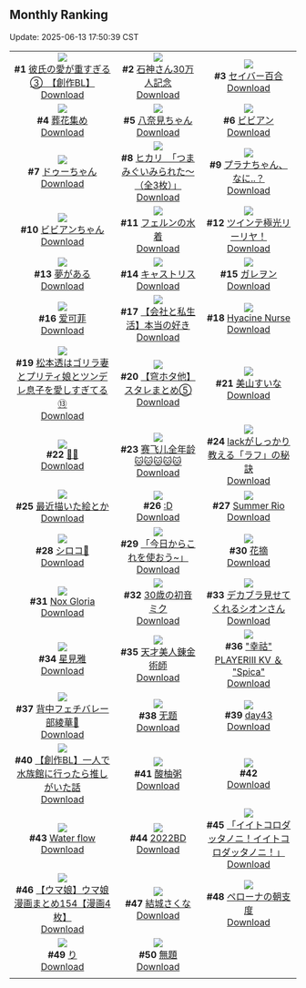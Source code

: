 ## Monthly Ranking
Update: 2025-06-13 17:50:39 CST

|      |      |      |
| :----: | :----: | :----: |
| ![](https://i.pixiv.re/c/240x480/img-master/img/2025/05/16/18/53/23/130468061_p0_master1200.jpg)<br>**#1** [彼氏の愛が重すぎる③　【創作BL】](https://www.pixiv.net/artworks/130468061)<br>[Download](https://i.pixiv.re/img-original/img/2025/05/16/18/53/23/130468061_p0.jpg) | ![](https://i.pixiv.re/c/240x480/img-master/img/2025/05/16/00/00/13/130445719_p0_master1200.jpg)<br>**#2** [石神さん30万人記念](https://www.pixiv.net/artworks/130445719)<br>[Download](https://i.pixiv.re/img-original/img/2025/05/16/00/00/13/130445719_p0.png) | ![](https://i.pixiv.re/c/240x480/img-master/img/2025/05/16/00/00/05/130445653_p0_master1200.jpg)<br>**#3** [セイバー百合](https://www.pixiv.net/artworks/130445653)<br>[Download](https://i.pixiv.re/img-original/img/2025/05/16/00/00/05/130445653_p0.png) |
| ![](https://i.pixiv.re/c/240x480/img-master/img/2025/05/18/00/00/14/130519992_p0_master1200.jpg)<br>**#4** [葬花集め](https://www.pixiv.net/artworks/130519992)<br>[Download](https://i.pixiv.re/img-original/img/2025/05/18/00/00/14/130519992_p0.jpg) | ![](https://i.pixiv.re/c/240x480/img-master/img/2025/05/15/01/25/37/130414815_p0_master1200.jpg)<br>**#5** [八奈見ちゃん](https://www.pixiv.net/artworks/130414815)<br>[Download](https://i.pixiv.re/img-original/img/2025/05/15/01/25/37/130414815_p0.png) | ![](https://i.pixiv.re/c/240x480/img-master/img/2025/05/16/21/07/08/130473213_p0_master1200.jpg)<br>**#6** [ビビアン](https://www.pixiv.net/artworks/130473213)<br>[Download](https://i.pixiv.re/img-original/img/2025/05/16/21/07/08/130473213_p0.png) |
| ![](https://i.pixiv.re/c/240x480/img-master/img/2025/05/16/07/24/37/130454782_p0_master1200.jpg)<br>**#7** [ドゥーちゃん](https://www.pixiv.net/artworks/130454782)<br>[Download](https://i.pixiv.re/img-original/img/2025/05/16/07/24/37/130454782_p0.jpg) | ![](https://i.pixiv.re/c/240x480/img-master/img/2025/05/17/08/00/07/130490538_p0_master1200.jpg)<br>**#8** [ヒカリ　「つまみぐいみられた～（全3枚）」](https://www.pixiv.net/artworks/130490538)<br>[Download](https://i.pixiv.re/img-original/img/2025/05/17/08/00/07/130490538_p0.jpg) | ![](https://i.pixiv.re/c/240x480/img-master/img/2025/05/16/20/40/10/130472001_p0_master1200.jpg)<br>**#9** [プラナちゃん、なに..？](https://www.pixiv.net/artworks/130472001)<br>[Download](https://i.pixiv.re/img-original/img/2025/05/16/20/40/10/130472001_p0.png) |
| ![](https://i.pixiv.re/c/240x480/img-master/img/2025/05/16/16/30/02/130464238_p0_master1200.jpg)<br>**#10** [ビビアンちゃん](https://www.pixiv.net/artworks/130464238)<br>[Download](https://i.pixiv.re/img-original/img/2025/05/16/16/30/02/130464238_p0.jpg) | ![](https://i.pixiv.re/c/240x480/img-master/img/2025/05/15/00/00/15/130411600_p0_master1200.jpg)<br>**#11** [フェルンの水着](https://www.pixiv.net/artworks/130411600)<br>[Download](https://i.pixiv.re/img-original/img/2025/05/15/00/00/15/130411600_p0.png) | ![](https://i.pixiv.re/c/240x480/img-master/img/2025/05/16/00/57/58/130448208_p0_master1200.jpg)<br>**#12** [ツインテ極光リーリヤ！](https://www.pixiv.net/artworks/130448208)<br>[Download](https://i.pixiv.re/img-original/img/2025/05/16/00/57/58/130448208_p0.jpg) |
| ![](https://i.pixiv.re/c/240x480/img-master/img/2025/05/16/07/30/03/130454878_p0_master1200.jpg)<br>**#13** [夢がある](https://www.pixiv.net/artworks/130454878)<br>[Download](https://i.pixiv.re/img-original/img/2025/05/16/07/30/03/130454878_p0.jpg) | ![](https://i.pixiv.re/c/240x480/img-master/img/2025/05/16/20/22/26/130471335_p0_master1200.jpg)<br>**#14** [キャストリス](https://www.pixiv.net/artworks/130471335)<br>[Download](https://i.pixiv.re/img-original/img/2025/05/16/20/22/26/130471335_p0.jpg) | ![](https://i.pixiv.re/c/240x480/img-master/img/2025/05/16/00/07/49/130446440_p0_master1200.jpg)<br>**#15** [ガレヲン](https://www.pixiv.net/artworks/130446440)<br>[Download](https://i.pixiv.re/img-original/img/2025/05/16/00/07/49/130446440_p0.png) |
| ![](https://i.pixiv.re/c/240x480/img-master/img/2025/05/15/20/52/18/130438014_p0_master1200.jpg)<br>**#16** [爱可菲](https://www.pixiv.net/artworks/130438014)<br>[Download](https://i.pixiv.re/img-original/img/2025/05/15/20/52/18/130438014_p0.jpg) | ![](https://i.pixiv.re/c/240x480/img-master/img/2025/05/16/12/00/21/130459235_p0_master1200.jpg)<br>**#17** [【会社と私生活】本当の好き](https://www.pixiv.net/artworks/130459235)<br>[Download](https://i.pixiv.re/img-original/img/2025/05/16/12/00/21/130459235_p0.jpg) | ![](https://i.pixiv.re/c/240x480/img-master/img/2025/05/16/00/42/00/130447772_p0_master1200.jpg)<br>**#18** [Hyacine Nurse](https://www.pixiv.net/artworks/130447772)<br>[Download](https://i.pixiv.re/img-original/img/2025/05/16/00/42/00/130447772_p0.jpg) |
| ![](https://i.pixiv.re/c/240x480/img-master/img/2025/05/16/18/13/37/130466935_p0_master1200.jpg)<br>**#19** [松本透はゴリラ妻とプリティ娘とツンデレ息子を愛しすぎてる⑬](https://www.pixiv.net/artworks/130466935)<br>[Download](https://i.pixiv.re/img-original/img/2025/05/16/18/13/37/130466935_p0.jpg) | ![](https://i.pixiv.re/c/240x480/img-master/img/2025/05/16/06/45/44/130454128_p0_master1200.jpg)<br>**#20** [【穹ホタ他】スタレまとめ⑤](https://www.pixiv.net/artworks/130454128)<br>[Download](https://i.pixiv.re/img-original/img/2025/05/16/06/45/44/130454128_p0.png) | ![](https://i.pixiv.re/c/240x480/img-master/img/2025/05/16/00/00/29/130445833_p0_master1200.jpg)<br>**#21** [美山すいな](https://www.pixiv.net/artworks/130445833)<br>[Download](https://i.pixiv.re/img-original/img/2025/05/16/00/00/29/130445833_p0.png) |
| ![](https://i.pixiv.re/c/240x480/img-master/img/2025/05/14/00/00/08/130377267_p0_master1200.jpg)<br>**#22** [💙💙](https://www.pixiv.net/artworks/130377267)<br>[Download](https://i.pixiv.re/img-original/img/2025/05/14/00/00/08/130377267_p0.png) | ![](https://i.pixiv.re/c/240x480/img-master/img/2025/05/16/00/00/20/130445768_p0_master1200.jpg)<br>**#23** [赛飞儿全年龄🐱🐱🐱🐱🐱](https://www.pixiv.net/artworks/130445768)<br>[Download](https://i.pixiv.re/img-original/img/2025/05/16/00/00/20/130445768_p0.jpg) | ![](https://i.pixiv.re/c/240x480/img-master/img/2025/05/16/00/00/11/130445706_p0_master1200.jpg)<br>**#24** [lackがしっかり教える「ラフ」の秘訣](https://www.pixiv.net/artworks/130445706)<br>[Download](https://i.pixiv.re/img-original/img/2025/05/16/00/00/11/130445706_p0.png) |
| ![](https://i.pixiv.re/c/240x480/img-master/img/2025/05/16/00/44/37/130447839_p0_master1200.jpg)<br>**#25** [最近描いた絵とか](https://www.pixiv.net/artworks/130447839)<br>[Download](https://i.pixiv.re/img-original/img/2025/05/16/00/44/37/130447839_p0.jpg) | ![](https://i.pixiv.re/c/240x480/img-master/img/2025/05/16/14/16/17/130461776_p0_master1200.jpg)<br>**#26** [:D](https://www.pixiv.net/artworks/130461776)<br>[Download](https://i.pixiv.re/img-original/img/2025/05/16/14/16/17/130461776_p0.jpg) | ![](https://i.pixiv.re/c/240x480/img-master/img/2025/05/17/04/19/45/130487419_p0_master1200.jpg)<br>**#27** [Summer Rio](https://www.pixiv.net/artworks/130487419)<br>[Download](https://i.pixiv.re/img-original/img/2025/05/17/04/19/45/130487419_p0.png) |
| ![](https://i.pixiv.re/c/240x480/img-master/img/2025/05/17/00/00/18/130480593_p0_master1200.jpg)<br>**#28** [シロコ🎊](https://www.pixiv.net/artworks/130480593)<br>[Download](https://i.pixiv.re/img-original/img/2025/05/17/00/00/18/130480593_p0.jpg) | ![](https://i.pixiv.re/c/240x480/img-master/img/2025/05/15/19/58/16/130435923_p0_master1200.jpg)<br>**#29** [「今日からこれを使おう~」](https://www.pixiv.net/artworks/130435923)<br>[Download](https://i.pixiv.re/img-original/img/2025/05/15/19/58/16/130435923_p0.png) | ![](https://i.pixiv.re/c/240x480/img-master/img/2025/05/16/00/30/14/130447372_p0_master1200.jpg)<br>**#30** [花摘](https://www.pixiv.net/artworks/130447372)<br>[Download](https://i.pixiv.re/img-original/img/2025/05/16/00/30/14/130447372_p0.jpg) |
| ![](https://i.pixiv.re/c/240x480/img-master/img/2025/05/16/00/00/08/130445680_p0_master1200.jpg)<br>**#31** [Nox Gloria](https://www.pixiv.net/artworks/130445680)<br>[Download](https://i.pixiv.re/img-original/img/2025/05/16/00/00/08/130445680_p0.jpg) | ![](https://i.pixiv.re/c/240x480/img-master/img/2025/05/17/00/00/20/130480609_p0_master1200.jpg)<br>**#32** [30歳の初音ミク](https://www.pixiv.net/artworks/130480609)<br>[Download](https://i.pixiv.re/img-original/img/2025/05/17/00/00/20/130480609_p0.png) | ![](https://i.pixiv.re/c/240x480/img-master/img/2025/05/18/00/01/14/130520251_p0_master1200.jpg)<br>**#33** [デカブラ見せてくれるシオンさん](https://www.pixiv.net/artworks/130520251)<br>[Download](https://i.pixiv.re/img-original/img/2025/05/18/00/01/14/130520251_p0.png) |
| ![](https://i.pixiv.re/c/240x480/img-master/img/2025/05/14/12/39/47/130391208_p0_master1200.jpg)<br>**#34** [星見雅](https://www.pixiv.net/artworks/130391208)<br>[Download](https://i.pixiv.re/img-original/img/2025/05/14/12/39/47/130391208_p0.jpg) | ![](https://i.pixiv.re/c/240x480/img-master/img/2025/05/18/00/18/38/130521230_p0_master1200.jpg)<br>**#35** [天才美人錬金術師](https://www.pixiv.net/artworks/130521230)<br>[Download](https://i.pixiv.re/img-original/img/2025/05/18/00/18/38/130521230_p0.jpg) | ![](https://i.pixiv.re/c/240x480/img-master/img/2025/05/16/00/01/13/130445990_p0_master1200.jpg)<br>**#36** ["幸祜" PLAYERⅢ KV ＆ "Spica"](https://www.pixiv.net/artworks/130445990)<br>[Download](https://i.pixiv.re/img-original/img/2025/05/16/00/01/13/130445990_p0.jpg) |
| ![](https://i.pixiv.re/c/240x480/img-master/img/2025/05/17/20/14/01/130510209_p0_master1200.jpg)<br>**#37** [背中フェチバレー部綾華🏐](https://www.pixiv.net/artworks/130510209)<br>[Download](https://i.pixiv.re/img-original/img/2025/05/17/20/14/01/130510209_p0.png) | ![](https://i.pixiv.re/c/240x480/img-master/img/2025/05/17/12/58/43/130497088_p0_master1200.jpg)<br>**#38** [无题](https://www.pixiv.net/artworks/130497088)<br>[Download](https://i.pixiv.re/img-original/img/2025/05/17/12/58/43/130497088_p0.png) | ![](https://i.pixiv.re/c/240x480/img-master/img/2025/05/16/01/18/22/130448869_p0_master1200.jpg)<br>**#39** [day43](https://www.pixiv.net/artworks/130448869)<br>[Download](https://i.pixiv.re/img-original/img/2025/05/16/01/18/22/130448869_p0.jpg) |
| ![](https://i.pixiv.re/c/240x480/img-master/img/2025/05/16/19/12/42/130468831_p0_master1200.jpg)<br>**#40** [【創作BL】一人で水族館に行ったら推しがいた話](https://www.pixiv.net/artworks/130468831)<br>[Download](https://i.pixiv.re/img-original/img/2025/05/16/19/12/42/130468831_p0.jpg) | ![](https://i.pixiv.re/c/240x480/img-master/img/2025/05/17/16/11/33/130501995_p0_master1200.jpg)<br>**#41** [酸柚粥](https://www.pixiv.net/artworks/130501995)<br>[Download](https://i.pixiv.re/img-original/img/2025/05/17/16/11/33/130501995_p0.jpg) | ![](https://s.pximg.net/common/images/limit_unviewable_s.png)<br>**#42** [](https://www.pixiv.net/artworks/130439616)<br>[Download](https://s.pximg.net/common/images/limit_unviewable_s.png) |
| ![](https://i.pixiv.re/c/240x480/img-master/img/2025/05/18/01/22/04/130523730_p0_master1200.jpg)<br>**#43** [Water flow](https://www.pixiv.net/artworks/130523730)<br>[Download](https://i.pixiv.re/img-original/img/2025/05/18/01/22/04/130523730_p0.png) | ![](https://i.pixiv.re/c/240x480/img-master/img/2025/05/16/00/00/01/130445614_p0_master1200.jpg)<br>**#44** [2022BD](https://www.pixiv.net/artworks/130445614)<br>[Download](https://i.pixiv.re/img-original/img/2025/05/16/00/00/01/130445614_p0.jpg) | ![](https://i.pixiv.re/c/240x480/img-master/img/2025/05/17/00/00/14/130480552_p0_master1200.jpg)<br>**#45** [「イイトコロダッタノニ！イイトコロダッタノニ！」](https://www.pixiv.net/artworks/130480552)<br>[Download](https://i.pixiv.re/img-original/img/2025/05/17/00/00/14/130480552_p0.jpg) |
| ![](https://i.pixiv.re/c/240x480/img-master/img/2025/05/16/00/00/33/130445856_p0_master1200.jpg)<br>**#46** [【ウマ娘】ウマ娘漫画まとめ154【漫画4枚】](https://www.pixiv.net/artworks/130445856)<br>[Download](https://i.pixiv.re/img-original/img/2025/05/16/00/00/33/130445856_p0.jpg) | ![](https://i.pixiv.re/c/240x480/img-master/img/2025/05/16/18/25/05/130467261_p0_master1200.jpg)<br>**#47** [結城さくな](https://www.pixiv.net/artworks/130467261)<br>[Download](https://i.pixiv.re/img-original/img/2025/05/16/18/25/05/130467261_p0.jpg) | ![](https://i.pixiv.re/c/240x480/img-master/img/2025/05/16/16/03/05/130455811_p0_master1200.jpg)<br>**#48** [ペローナの朝支度](https://www.pixiv.net/artworks/130455811)<br>[Download](https://i.pixiv.re/img-original/img/2025/05/16/16/03/05/130455811_p0.jpg) |
| ![](https://i.pixiv.re/c/240x480/img-master/img/2025/05/15/17/17/29/130431054_p0_master1200.jpg)<br>**#49** [り](https://www.pixiv.net/artworks/130431054)<br>[Download](https://i.pixiv.re/img-original/img/2025/05/15/17/17/29/130431054_p0.jpg) | ![](https://i.pixiv.re/c/240x480/img-master/img/2025/05/16/23/11/13/130478484_p0_master1200.jpg)<br>**#50** [無題](https://www.pixiv.net/artworks/130478484)<br>[Download](https://i.pixiv.re/img-original/img/2025/05/16/23/11/13/130478484_p0.png) |
|      |

